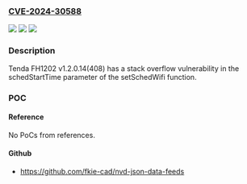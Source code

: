 ### [CVE-2024-30588](https://cve.mitre.org/cgi-bin/cvename.cgi?name=CVE-2024-30588)
![](https://img.shields.io/static/v1?label=Product&message=n%2Fa&color=blue)
![](https://img.shields.io/static/v1?label=Version&message=n%2Fa&color=blue)
![](https://img.shields.io/static/v1?label=Vulnerability&message=n%2Fa&color=brighgreen)

### Description

Tenda FH1202 v1.2.0.14(408) has a stack overflow vulnerability in the schedStartTime parameter of the setSchedWifi function.

### POC

#### Reference
No PoCs from references.

#### Github
- https://github.com/fkie-cad/nvd-json-data-feeds

